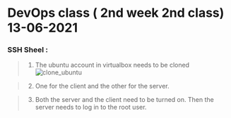 # DevOps class ( 2nd week 2nd class) 13-06-2021

### SSH Sheel :

> 1. The ubuntu account in virtualbox needs to be cloned
>![clone_ubuntu](https://user-images.githubusercontent.com/77927449/122018721-f0bba900-cde4-11eb-897e-ba1cc52fc9ca.jpg)

> 2. One for the client and the other for the server.

> 3. Both the server and the client need to be turned on. Then the server needs to log in to the root user.


